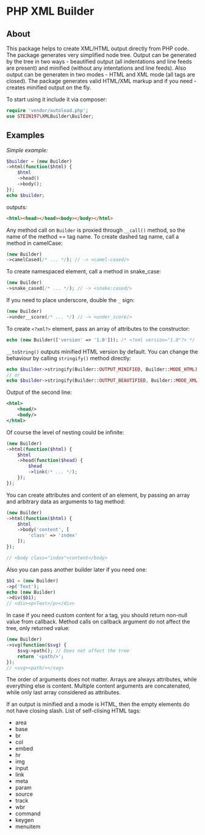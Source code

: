 # PHP XML Builder

## About
This package helps to create XML/HTML output directly from PHP code. The package generates very simplified node tree. Output can be generated by the tree in two ways - beautified output (all indentations and line feeds are present) and minified (without any intentations and line feeds). Also output can be generaten in two modes - HTML and XML mode (all tags are closed). The package generates valid HTML/XML markup and if you need - creates minified output on the fly.

To start using it include it via composer:
```PHP
require 'vendor/autoload.php';
use STEIN197\XMLBuilder\Builder;
```

## Examples

*Simple example:*
```PHP
$builder = (new Builder)
->html(function($html) {
	$html
	->head()
	->body();
});
echo $builder;
```

outputs:
```HTML
<html><head></head><body></body></html>
```

Any method call on `Builder` is proxied through `__call()` method, so the name of the method == tag name. To create dashed tag name, call a method in camelCase:
```PHP
(new Builder)
->camelCased(/* ... */); // -> <camel-cased/>
```

To create namespaced element, call a method in snake_case:
```PHP
(new Builder)
->snake_cased(/* ... */); // -> <snake:cased/>
```

If you need to place underscore, double the `_` sign:
```PHP
(new Builder)
->under__score(/* ... */) // -> <under_score/>
```

To create `<?xml?>` element, pass an array of attributes to the constructor:
```PHP
echo (new Builder(['version' => '1.0'])); /* <?xml version="1.0"?> */
```

`__toString()` outputs minified HTML version by default. You can change the behaviour by calling `stringify()` method directly:
```PHP
echo $builder->stringify(Builder::OUTPUT_MINIFIED, Builder::MODE_HTML);
// or
echo $builder->stringify(Builder::OUTPUT_BEAUTIFIED, Builder::MODE_XML);
```

Output of the second line:
```XML
<html>
	<head/>
	<body/>
</html>
```

Of course the level of nesting could be infinite:
```PHP
(new Builder)
->html(function($html) {
	$html
	->head(function($head) {
		$head
		->link(/* ... */);
	});
});
```

You can create attributes and content of an element, by passing an array and arbitrary data as arguments to tag method:
```PHP
(new Builder)
->html(function($html) {
	$html
	->body('content', [
		'class' => 'index'
	]);
});

// <body class="index">content</body>
```

Also you can pass another builder later if you need one:
```PHP
$b1 = (new Builder)
->p('Text');
echo (new Builder)
->div($b1);
// <div><p>Text</p></div>
```

In case if you need custom content for a tag, you should return non-null value from callback. Method calls on callback argument do not affect the tree, only returned value:
```PHP
(new Builder)
->svg(function($svg) {
	$svg->path(); // Does not affect the tree
	return '<path/>';
});
// <svg><path/></svg>
```

The order of arguments does not matter. Arrays are always attributes, while everything else is content. Multiple content arguments are concatenated, while only last array considered as attributes.

If an output is minified and a mode is HTML, then the empty elements do not have closing slash. List of self-clising HTML tags:
- area
- base
- br
- col
- embed
- hr
- img
- input
- link
- meta
- param
- source
- track
- wbr
- command
- keygen
- menuitem
